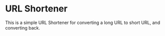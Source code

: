 # URL Shortener #

This is a simple URL Shortener for converting a long URL to short URL, and converting back.